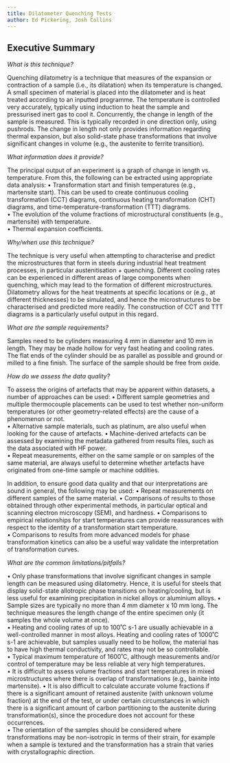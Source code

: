 ```yaml
---
title: Dilatometer Quenching Tests
author: Ed Pickering, Josh Collins
---
```


## Executive Summary

*What is this technique?*

Quenching dilatometry is a technique that measures of the expansion or contraction of a sample (i.e., its dilatation) when its temperature is changed.  A small specimen of material is placed into the dilatometer and is heat treated according to an inputted programme.  The temperature is controlled very accurately, typically using induction to heat the sample and pressurised inert gas to cool it.  Concurrently, the change in length of the sample is measured.  This is typically recorded in one direction only, using pushrods.  The change in length not only provides information regarding thermal expansion, but also solid-state phase transformations that involve significant changes in volume (e.g., the austenite to ferrite transition).  

*What information does it provide?*

The principal output of an experiment is a graph of change in length vs. temperature.  From this, the following can be extracted using appropriate data analysis:
•	Transformation start and finish temperatures (e.g., martensite start).  This can be used to create continuous cooling transformation (CCT) diagrams, continuous heating transformation (CHT) diagrams, and time-temperature-transformation (TTT) diagrams.  
•	The evolution of the volume fractions of microstructural constituents (e.g., martensite) with temperature.  
•	Thermal expansion coefficients.  

*Why/when use this technique?*

The technique is very useful when attempting to characterise and predict the microstructures that form in steels during industrial heat treatment processes, in particular austenitisation + quenching.  Different cooling rates can be experienced in different areas of large components when quenching, which may lead to the formation of different microstructures.  Dilatometry allows for the heat treatments at specific locations or (e.g., at different thicknesses) to be simulated, and hence the microstructures to be characterised and predicted more readily.  The construction of CCT and TTT diagrams is a particularly useful output in this regard.  

*What are the sample requirements?*

Samples need to be cylinders measuring 4 mm in diameter and 10 mm in length.  They may be made hollow for very fast heating and cooling rates.  The flat ends of the cylinder should be as parallel as possible and ground or milled to a fine finish.  The surface of the sample should be free from oxide.  

*How do we assess the data quality?*

To assess the origins of artefacts that may be apparent within datasets, a number of approaches can be used:
•	Different sample geometries and multiple thermocouple placements can be used to test whether non-uniform temperatures (or other geometry-related effects) are the cause of a phenomenon or not.  
•	Alternative sample materials, such as platinum, are also useful when looking for the cause of artefacts. 
•	Machine-derived artefacts can be assessed by examining the metadata gathered from results files, such as the data associated with HF power.  
•	Repeat measurements, either on the same sample or on samples of the same material, are always useful to determine whether artefacts have originated from one-time sample or machine oddities.  

In addition, to ensure good data quality and that our interpretations are sound in general, the following may be used: 
•	Repeat measurements on different samples of the same material.
•	Comparisons of results to those obtained through other experimental methods, in particular optical and scanning electron microscopy (SEM), and hardness.
•	Comparisons to empirical relationships for start temperatures can provide reassurances with respect to the identity of a transformation start temperature.  
•	Comparisons to results from more advanced models for phase transformation kinetics can also be a useful way validate the interpretation of transformation curves. 

*What are the common limitations/pitfalls?*

•	Only phase transformations that involve significant changes in sample length can be measured using dilatometry.  Hence, it is useful for steels that display solid-state allotropic phase transitions on heating/cooling, but is less useful for examining precipitation in nickel alloys or aluminium alloys. 
•	Sample sizes are typically no more than 4 mm diameter x 10 mm long.  The technique measures the length change of the entire specimen only (it samples the whole volume at once).  
•	Heating and cooling rates of up to 100˚C s-1 are usually achievable in a well-controlled manner in most alloys.  Heating and cooling rates of 1000˚C s-1 are achievable, but samples usually need to be hollow, the material has to have high thermal conductivity, and rates may not be so controllable.  
•	Typical maximum temperature of 1600˚C, although measurements and/or control of temperature may be less reliable at very high temperatures.  
•	It is difficult to assess volume fractions and start temperatures in mixed microstructures where there is overlap of transformations (e.g., bainite into martensite). 
•	It is also difficult to calculate accurate volume fractions if there is a significant amount of retained austenite (with unknown volume fraction) at the end of the test, or under certain circumstances in which there is a significant amount of carbon partitioning to the austenite during transformation(s), since the procedure does not account for these occurrences.  
•	The orientation of the samples should be considered where transformations may be non-isotropic in terms of their strain, for example when a sample is textured and the transformation has a strain that varies with crystallographic direction.

